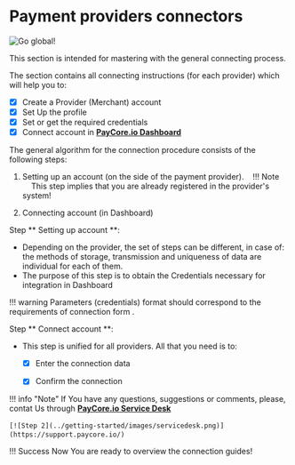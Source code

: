 # Payment providers connectors

![Go global!](/images/go-global.png)

This section is intended for mastering with the general connecting process.

The section contains  all connecting instructions (for each provider) which will help you to:

- [x] Create a Provider (Merchant) account
- [x] Set Up the profile
- [x] Set or get the required credentials
- [x] Connect account in <a href="https://dashboard.paycore.io/" target="_blank" rel="noopener">**PayСore.io Dashboard**</a>

The general algorithm for the connection procedure consists of the following steps:

1. Setting up an account (on the side of the payment provider).
 
 !!! Note
    This step implies that you are already registered in the provider's system!

2. Connecting account (in Dashboard)


Step ** Setting up account **:

- Depending on the provider, the set of steps can be different, in case of: the methods of storage, transmission and uniqueness of data are individual for each of them.
- The purpose of this step is to obtain the Credentials necessary for integration in Dashboard

!!! warning
    Parameters (credentials) format should correspond to the requirements of connection form .

Step ** Connect account **:

- This step is unified for all providers. All that you need is to:
    - [x] Enter the connection data
    - [x] Confirm the connection


!!! info "Note"
    If You have any questions, suggestions or comments, please, contat Us  through <a href="https://support.paycore.io/" target="_blank" rel="noopener">**PayСore.io Service Desk**</a>
    
    [![Step 2](../getting-started/images/servicedesk.png)](https://support.paycore.io/)


!!! Success 
    Now You are ready to overview the connection guides!
